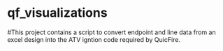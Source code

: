 # qf_visualizations
#This project contains a script to convert endpoint and line data from an excel design into the ATV igntion code required by QuicFire.
